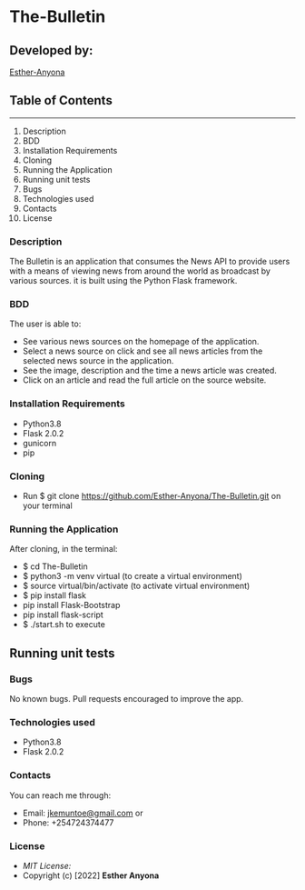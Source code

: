 # The-Bulletin
## Developed by:
[Esther-Anyona](https://github.com/Esther-Anyona)

## Table of Contents
<hr>

1. Description
1. BDD
1. Installation Requirements
1. Cloning
1. Running the Application
1. Running unit tests
1. Bugs
1. Technologies used
1. Contacts
1. License



### Description
The Bulletin is an application that consumes the News API to provide users with a means of viewing news from around the world as broadcast by various sources. it is built using the Python Flask framework.

### BDD
The user is able to:
* See various news sources on the homepage of the application.
* Select a news source on click and see all news articles from the selected news source in the application.
* See the image, description and the time a news article was created.
* Click on an article and read the full article on the source website.

### Installation Requirements
* Python3.8
* Flask 2.0.2
* gunicorn
* pip

### Cloning
* Run $ git clone https://github.com/Esther-Anyona/The-Bulletin.git on your terminal

### Running the Application
After cloning, in the terminal: 
* $ cd The-Bulletin
* $ python3 -m venv virtual (to create a virtual environment)
* $ source virtual/bin/activate (to activate virtual environment)
* $ pip install flask
* pip install Flask-Bootstrap
* pip install flask-script
* $ ./start.sh to execute

## Running unit tests
<!-- To be done -->

### Bugs
No known bugs. Pull requests encouraged to improve the app.

### Technologies used
* Python3.8
* Flask 2.0.2

### Contacts
You can reach me through:
* Email: jkemuntoe@gmail.com or
* Phone: +254724374477

### License
* *MIT License:*
* Copyright (c) [2022] **Esther Anyona**